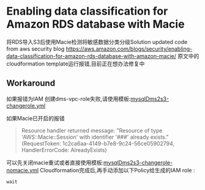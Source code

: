 # Enabling data classification for Amazon RDS database with Macie 
将RDS导入S3后使用Macie检测将敏感数据分类分级Solution
updated code from aws security blog https://aws.amazon.com/blogs/security/enabling-data-classification-for-amazon-rds-database-with-amazon-macie/
原文中的cloudformation template运行报错,目前正在想办法修复中
## Workaround
如果报错为IAM 创建dms-vpc-role失败,请使用模板:[mysqlDms2s3-changerole.yml](https://github.com/jessicawyc/RDS-DMS-S3-Macie/blob/main/mysqlDms2s3-changerole.yml)

如果Macie已开启的报错
> Resource handler returned message: "Resource of type 'AWS::Macie::Session' with identifier '###' already exists." (RequestToken: 1c2ca6aa-4149-b7e8-9c24-56ce05902794, HandlerErrorCode: AlreadyExists)
> 
可以先关闭macie重试或者直接使用模板:[mysqlDms2s3-changerole-nomacie.yml](https://github.com/jessicawyc/RDS-DMS-S3-Macie/blob/main/mysqlDms2s3-changerole-nomacie.yml)
Cloudformation完成后,再手动添加以下Policy给生成的IAM role :
```
wait
```
